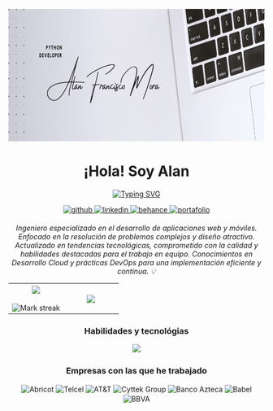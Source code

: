 <p align="center">
  <img src="https://raw.githubusercontent.com/alanmgg/Assets/main/Readme/%40alanmgg._.banner_python.png" height="260"/>
</p>

<h1 align="center">¡Hola! Soy Alan</h1>

<p align="center">
  <a href="https://git.io/typing-svg"><img src="https://readme-typing-svg.demolab.com?font=Fira+Code&duration=4000&pause=1000&color=000000&center=true&width=435&lines=Computer+Engineer;Software+Enginner+DevOps" alt="Typing SVG" /></a>
</p>

<p align="center">
  <a href="https://github.com/alanmgg" target="_blank">
    <img src=https://img.shields.io/badge/github-%2300acee.svg?color=000000&style=for-the-badge&logo=github&logoColor=white alt=github style="margin-bottom: 5px;" />
  </a>
  <a href="https://www.linkedin.com/in/alanmgg/" target="_blank">
    <img src=https://img.shields.io/badge/linkedin-%2300acee.svg?color=405DE6&style=for-the-badge&logo=linkedin&logoColor=white alt=linkedin style="margin-bottom: 5px;" />
  </a>
  <a href="https://www.behance.net/alanmgg" target="_blank">
    <img src=https://img.shields.io/badge/behance-%2300acee.svg?color=0055FD&style=for-the-badge&logo=behance&logoColor=white alt=behance style="margin-bottom: 5px;" />
  </a>
  <a href="http://www.alanfmorag.tech/" target="_blank">
    <img src=https://img.shields.io/badge/portafolio-%2300acee.svg?color=00AC62&style=for-the-badge&logo=Microsoft-edge&logoColor=white alt=portafolio style="margin-bottom: 5px;" />
  </a>
</p>

<p align="center">
  <em>
Ingeniero especializado en el desarrollo de aplicaciones web y móviles. Enfocado en la resolución de problemas complejos y diseño atractivo. Actualizado en tendencias tecnológicas, comprometido con la calidad y habilidades destacadas para el trabajo en equipo. Conocimientos en Desarrollo Cloud y prácticas DevOps para una implementación eficiente y continua. 💡
  </em>
</p>

<p align="center">
  <table align="center">
    <tr border="none">
      <td width="50%" align="center">
        <img align="center" src="https://github-readme-stats.vercel.app/api?username=alanmgg&theme=default&show_icons=true&count_private=true&locale=es" />
        <br></br>
        <img align="center" alt="Mark streak" src="https://github-readme-streak-stats.herokuapp.com/?user=alanmgg&theme=default&hide_border=false&locale=es" /> 
      </td>

   <td width="50%" align="center">
        <img align="center" src="https://github-readme-stats.anuraghazra1.vercel.app/api/top-langs/?username=alanmgg&theme=default&hide_border=false&no-bg=true&no-frame=true&langs_count=10&locale=es" />
      </td>
    </tr>
  </table>
</p>        

<h3 align="center">Habilidades y tecnológias</h3>
<p align="center">
  <a href="https://skillicons.dev">
    <img src="https://skillicons.dev/icons?i=html,css,js,py,bash,react,nextjs,angular,nodejs,fastapi,flask,django,firebase,mongodb,v,docker,kubernetes,jenkins,ansible,aws,gcp,heroku,mysql,postgres,vscode,git,linux&perline=9" />
  </a>
</p>

<h3 align="center">Empresas con las que he trabajado</h3>
<p align="center" classname="justify-content: center;">
  <img align="center" title="Abricot" alt="Abricot" width="80px" src="http://abricot.com.mx/images/logo-abricot.png" />  
  <img align="center" title="Telcel" alt="Telcel" width="80px" src="https://upload.wikimedia.org/wikipedia/commons/8/8e/Telcel_logo.svg" />  
  <img align="center" title="AT&T" alt="AT&T" width="70px" src="https://upload.wikimedia.org/wikipedia/commons/3/31/AT%26T_logo_2016.svg" />  
  <img align="center" title="Cyttek Group" alt="Cyttek Group" width="75px" src="https://cyttek.com/img/logo-dark.png" />
  <img align="center" title="Banco Azteca" alt="Banco Azteca" width="80px" src="https://comunidadblogger.net/wp-content/uploads/2020/11/BANCO-AZTECA-LOGO-02.png" />  
  <img align="center" title="Babel" alt="Babel" width="90px" src="https://www.babelgroup.com/Content/Styles/img/rebranding/logotipo-babel.svg" />  
  <img align="center" title="BBVA" alt="BBVA" width="70px" src="https://upload.wikimedia.org/wikipedia/commons/thumb/0/05/BBVA_2019.svg/1280px-BBVA_2019.svg.png" />
</p>
